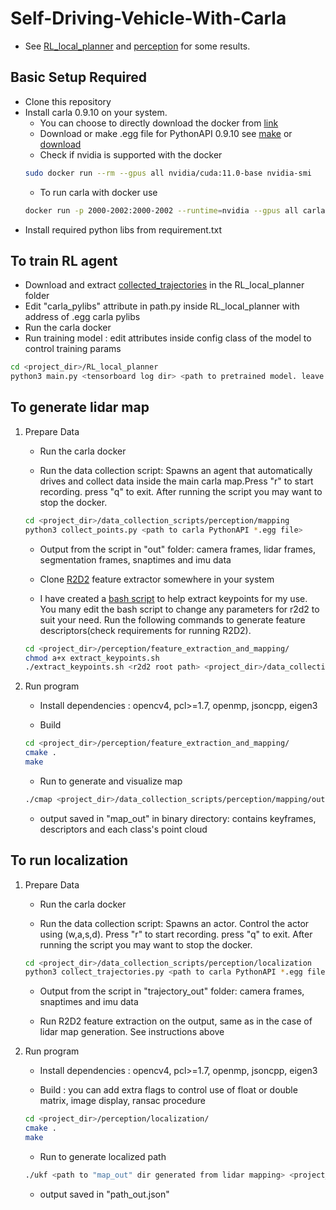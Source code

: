 # Self-Driving-Vehicle-With-Carla

- See [RL_local_planner](RL_local_planner/) and [perception](perception/) for some results.

## Basic Setup Required

- Clone this repository
- Install carla 0.9.10 on your system.
  - You can choose to directly download the docker from [link](https://carla.readthedocs.io/en/latest/build_docker/)
  - Download or make .egg file for PythonAPI 0.9.10 see [make](https://carla.readthedocs.io/en/0.9.10/build_system/) or [download](https://github.com/carla-simulator/carla/releases)
  - Check if nvidia is supported with the docker
  ```bash
  sudo docker run --rm --gpus all nvidia/cuda:11.0-base nvidia-smi
  ```
  - To run carla with docker use
  ```bash
  docker run -p 2000-2002:2000-2002 --runtime=nvidia --gpus all carlasim/carla:0.9.10 bash -c "SDL_VIDEODRIVER=offscreen ./CarlaUE4.sh -carla-rpc-port=2000 -opengl"
  ```
- Install required python libs from requirement.txt

## To train RL agent

- Download and extract [collected_trajectories]() in the RL_local_planner folder
- Edit "carla_pylibs" attribute in path.py inside RL_local_planner with address of .egg carla pylibs
- Run the carla docker
- Run training model : edit attributes inside config class of the model to control training params

```bash
cd <project_dir>/RL_local_planner
python3 main.py <tensorboard log dir> <path to pretrained model. leave empty If no pretrained model>
```

## To generate lidar map

1. Prepare Data

   - Run the carla docker

   - Run the data collection script: Spawns an agent that automatically drives and collect data inside the main carla map.Press "r" to start recording. press "q" to exit. After running the script you may want to stop the docker.

   ```bash
   cd <project_dir>/data_collection_scripts/perception/mapping
   python3 collect_points.py <path to carla PythonAPI *.egg file>
   ```

   - Output from the script in "out" folder: camera frames, lidar frames, segmentation frames, snaptimes and imu data

   - Clone [R2D2](https://github.com/naver/r2d2) feature extractor somewhere in your system

   - I have created a [bash script](/perception/feature_extraction_and_mapping/extract_keypoints.sh) to help extract keypoints for my use. You many edit the bash script to change any parameters for r2d2 to suit your need. Run the following commands to generate feature descriptors(check requirements for running R2D2).

   ```bash
   cd <project_dir>/perception/feature_extraction_and_mapping/
   chmod a+x extract_keypoints.sh
   ./extract_keypoints.sh <r2d2 root path> <project_dir>/data_collection_scripts/perception/mapping/out/
   ```

2. Run program

   - Install dependencies : opencv4, pcl>=1.7, openmp, jsoncpp, eigen3

   - Build

   ```bash
   cd <project_dir>/perception/feature_extraction_and_mapping/
   cmake .
   make
   ```

   - Run to generate and visualize map

   ```bash
   ./cmap <project_dir>/data_collection_scripts/perception/mapping/out/
   ```

   - output saved in "map_out" in binary directory: contains keyframes, descriptors and each class's point cloud

## To run localization

1. Prepare Data

   - Run the carla docker

   - Run the data collection script: Spawns an actor. Control the actor using (w,a,s,d). Press "r" to start recording. press "q" to exit. After running the script you may want to stop the docker.

   ```bash
   cd <project_dir>/data_collection_scripts/perception/localization
   python3 collect_trajectories.py <path to carla PythonAPI *.egg file>
   ```

   - Output from the script in "trajectory_out" folder: camera frames, snaptimes and imu data

   - Run R2D2 feature extraction on the output, same as in the case of lidar map generation. See instructions above

2. Run program

   - Install dependencies : opencv4, pcl>=1.7, openmp, jsoncpp, eigen3

   - Build : you can add extra flags to control use of float or double matrix, image display, ransac procedure

   ```bash
   cd <project_dir>/perception/localization/
   cmake .
   make
   ```

   - Run to generate localized path

   ```bash
   ./ukf <path to "map_out" dir generated from lidar mapping> <project_dir>/data_collection_scripts/perception/localization/trajectory_out/
   ```

   - output saved in "path_out.json"
